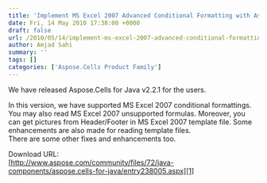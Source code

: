 ```yaml
---
title: 'Implement MS Excel 2007 Advanced Conditional Formatting with Aspose.Cells for Java 2.2.1'
date: Fri, 14 May 2010 17:38:00 +0000
draft: false
url: /2010/05/14/implement-ms-excel-2007-advanced-conditional-formatting-with-aspose-cells-for-java-2-2-1/
author: Amjad Sahi
summary: ''
tags: []
categories: ['Aspose.Cells Product Family']
---
```


We have released Aspose.Cells for Java v2.2.1 for the users.

In this version, we have supported MS Excel 2007 conditional formattings. You may also read MS Excel 2007 unsupported formulas. Moreover, you can get pictures from Header/Footer in MS Excel 2007 template file. Some enhancements are also made for reading template files.  
There are some other fixes and enhancements too.  

Download URL:  
[http://www.aspose.com/community/files/72/java-components/aspose.cells-for-java/entry238005.aspx][1]




[1]: http://www.aspose.com/community/files/72/java-components/aspose.cells-for-java/entry238005.aspx




